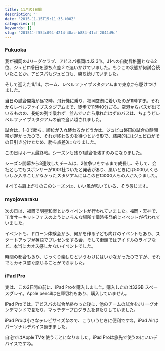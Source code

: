 ```yaml
---
title: 11月の3日間
description: ''
date: '2015-11-15T15:11:35.000Z'
categories: []
keywords: []
slug: "201511-f554c094-4214-48ac-b884-41cff2044d9c"
---
```

### Fukuoka

我が福岡のJリーグクラブ、アビスパ福岡はJ2 3位。J1への自動昇格圏となる2位、ジュビロ磐田を勝ち点差２で追いかけていました。もうこの状態が何試合続いたことか。アビスパもジュビロも、勝ち続けていました。

そして迎えた11/14。ホーム、レベルファイブスタジアムまで東京から駆けつけました。

当日の試合開始が昼12時。飛行機に乗り、福岡空港に着いたのが11時すぎ。それからレベルファイブスタジアムまで、徒歩で11時40分ごろ。空港からバスが出ているものの、長蛇の列で乗れず、並んでいたら乗れたはずのバスは、ちょうどレベルファイブスタジアムの前で追い越されました。

試合は、1–0で勝ち。順位が入れ替わるかどうかは、ジュビロ磐田の試合の時間帯が遅かったので、それが終わるのを待つという形で、結果的にはジュビロがその日引き分けたため、勝ち点差0になりました。

この日はホーム最終戦。シーズンも残り1試合を残すのみになりました。

シーズン開幕から3連敗したチームは、2位争いをするまで成長し、そして、会社としてもスポンサーが1001社ついたと発表があり、悪いときには5000人くらいしか入ることがなかったスタジアムにはこの日15000人もの人が入りました。

すべて右肩上がりのこのシーズンは、いい風が吹いている、そう感じます。

### myojowaraku

次の日は、福岡で明星和楽というイベントが行われていました。福岡・天神で、丁度サーキットフェスのようにいろんな場所で同時多発的にイベントが行われていました。

イベントも、ドローン体験会から、何かを作る子ども向けのイベントもあり、スタートアップが英語でプレゼンをする会、そして街頭ではアイドルのライブなど、本当にカオス感しかないイベントでした。

時間の都合もあり、じっくり楽しむというわけにはいかなかったのですが、それでもカオス感を感じることができました。

### iPad Pro

実は、この2日間の前に、iPad Proを購入しました。購入したのは32GB スペースグレイ。Apple pencilは在庫切れもあり、購入していません。

iPad Proでは、アビスパの試合が終わった後に、他のチームの試合をJリーグオンデマンドで見たり、マッチデープログラムを見たりしていました。

iPad Proは小さなテレビサイズなので、こういうときに便利ですね。iPad Airはパーソナルデバイス過ぎました。

自宅ではApple TVを使うことになりました。iPad Proは旅先で使うのにいいデバイスですね。